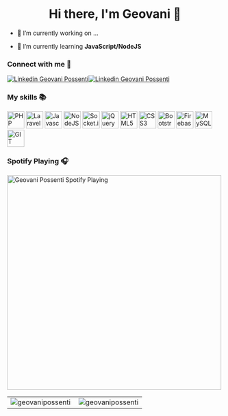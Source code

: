<h1 align="center">Hi there, I'm Geovani 👋</h1>

- 🔭 I’m currently working on ...

- 🌱 I’m currently learning **JavaScript/NodeJS**

<h3 align="left">Connect with me 👋</h3>

<p align="left"><a href="https://www.linkedin.com/in/possentigeovani/" target="_BLANK"><img src="https://img.shields.io/badge/-LinkedIn-0077B5?style=flat&logo=Linkedin&logoColor=white" alt="Linkedin Geovani Possenti"/></a><a href="https://github.com/GeovaniPossenti"><img src="https://img.shields.io/badge/-Github-242A2D?style=flat&logo=Github&logoColor=white" alt="Linkedin Geovani Possenti" alt="GitHub Geovani Possenti" /></a></p>

<h3 align="left">My skills 📚</h3>

<p align="left"> 
    <img src="https://cdn.jsdelivr.net/gh/devicons/devicon/icons/php/php-plain.svg" title="PHP" width="40" height="40"/>
    <img src="https://cdn.jsdelivr.net/gh/devicons/devicon/icons/laravel/laravel-plain.svg" title="Laravel" width="40" height="40"/>
    <img src="https://cdn.jsdelivr.net/gh/devicons/devicon/icons/javascript/javascript-plain.svg" title="Javascript" width="40" height="40"/>
    <img src="https://cdn.jsdelivr.net/gh/devicons/devicon/icons/nodejs/nodejs-original.svg" title="NodeJS" width="40" height="40"/>
    <img src="https://cdn.jsdelivr.net/gh/devicons/devicon/icons/socketio/socketio-original.svg" title="Socket.io" width="40" height="40"/>
    <img src="https://cdn.jsdelivr.net/gh/devicons/devicon/icons/jquery/jquery-original.svg" title="jQuery" width="40" height="40"/>
    <img src="https://cdn.jsdelivr.net/gh/devicons/devicon/icons/html5/html5-plain.svg" title="HTML5" width="40" height="40"/>
    <img src="https://cdn.jsdelivr.net/gh/devicons/devicon/icons/css3/css3-plain.svg" title="CSS3" width="40" height="40"/>
    <img src="https://cdn.jsdelivr.net/gh/devicons/devicon/icons/bootstrap/bootstrap-original.svg" title="Bootstrap" width="40" height="40"/>   
    <img src="https://cdn.jsdelivr.net/gh/devicons/devicon/icons/firebase/firebase-plain.svg" title="Firebase" width="40" height="40"/>
    <img src="https://cdn.jsdelivr.net/gh/devicons/devicon/icons/mysql/mysql-original.svg" title="MySQL" width="40" height="40"/>
    <img src="https://cdn.jsdelivr.net/gh/devicons/devicon/icons/git/git-original.svg" title="GIT" width="40" height="40"/>
</p>

<h3 align="left">Spotify Playing 🎧</h3>

<p align="left"><a href="https://open.spotify.com/user/Ayamarusa"><img src="https://novatorem-three-olive.vercel.app/api/spotify" alt="Geovani Possenti Spotify Playing" width="500" /></a></p>

<center>
  <table>
    <tr>
        <td><img align="left" src="https://github-readme-stats.vercel.app/api/top-langs?username=geovanipossenti&theme=material-palenight&show_icons=true&locale=en&layout=compact" alt="geovanipossenti" /></td>
        <td><img align="center" src="https://github-readme-stats.vercel.app/api?username=geovanipossenti&theme=material-palenight&show_icons=true&locale=en" alt="geovanipossenti" /></td>
    </tr>   
  </table>
</center>
